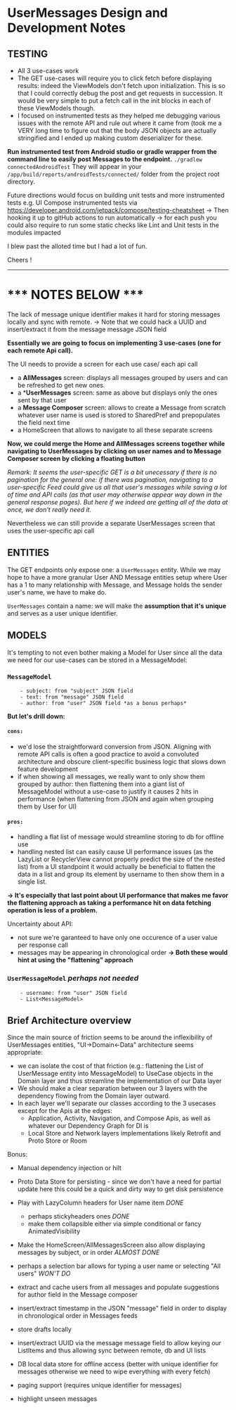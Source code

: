 # UserMessages Design and Development Notes

## TESTING
- All 3 use-cases work
- The GET use-cases will require you to click fetch before displaying results: indeed the ViewModels don't fetch upon initialization. This is so that I could correctly debug the post and get requests in succession. It would be very simple to put a fetch call in the init blocks in each of these ViewModels though.
- I focused on instrumented tests as they helped me debugging various issues with the remote API and rule out where it came from (took me a VERY long time to figure out that the body JSON objects are actually stringified and I ended up making custom deserializer for these.

**Run instrumented test from Android studio or gradle wrapper from the command line to easily post Messages to the endpoint.**
```./gradlew connectedAndroidTest```
They will appear in your ```/app/build/reports/androidTests/connected/``` folder from the project root directory.

Future directions would focus on building unit tests and more instrumented tests e.g. UI Compose instrumented tests via https://developer.android.com/jetpack/compose/testing-cheatsheet 
-> Then hooking it up to gitHub actions to run automatically
-> for each push you could also require to run some static checks like Lint and Unit tests in the modules impacted

I blew past the alloted time but I had a lot of fun.

Cheers !

-------------------
# *** NOTES BELOW ***

The lack of message unique identifier makes it hard for storing messages locally and sync with remote.
-> Note that we could hack a UUID and insert/extract it from the message message JSON field

**Essentially we are going to focus on implementing 3 use-cases (one for each remote Api call).**

The UI needs to provide a screen for each use case/ each api call
- a **AllMessages** screen: displays all messages grouped by users and can be refreshed to get new ones.
- a ***UserMessages** screen: same as above but displays only the ones sent by that user
- a **Message Composer** screen: allows to create a Message from scratch
	whatever user name is used is stored to SharedPref and prepopulates the field next time
- a HomeScreen that allows to navigate to all these separate screens

**Now, we could merge the Home and AllMessages screens together while navigating to UserMessages by clicking on user names and to
Message Composer screen by clicking a floating button**


*Remark: It seems the user-specific GET is a bit unecessary if there is no pagination for the general one:
	if there was pagination, navigating to a user-specific Feed could give us all that user's messages
	while saving a lot of time and API calls (as that user may otherwise appear way down in the general response pages).
	But here if we indeed are getting all of the data at once, we don't really need it.*

  Nevertheless we can still provide a separate UserMessages screen that uses the user-specific api call


## ENTITIES
  The GET endpoints only expose one: a ```UserMessages``` entity.
  While we may hope to have a more granular User AND Message entities setup where User has a 1 to many relationship with Message,
  and Message holds the sender user's name, we have to make do.
  
  ```UserMessages``` contain a name: we will make the **assumption that it's unique** and serves as a user unique identifier.
	

## MODELS
It's tempting to not even bother making a Model for User since all the data we need for our use-cases can be stored in a MessageModel:

  ### ```MessageModel```
		- subject: from "subject" JSON field
	 	- text: from "message" JSON field
	 	- author: from "user" JSON field *as a bonus perhaps*

**But let's drill down:**
#### ```cons:```
- we'd lose the straightforward conversion from JSON. Aligning with remote API calls is often a good practice to avoid a convoluted architecture and obscure client-specific business logic that slows down feature development
- if when showing all messages, we really want to only show them grouped by author: then flattening them into a giant list of MessageModel without a use-case to justify it causes 2 hits in performance (when flattening from JSON and again when grouping them by User for UI) 
#### ```pros:```
- handling a flat list of message would streamline storing to db for offline use
- handling nested list can easily cause UI performance issues (as the LazyList or RecyclerView cannot properly predict the size of the nested list)
from a UI standpoint it would actually be beneficial to flatten the data in a list and group its element by username to then show them in a single list.

**-> It's especially that last point about UI performance that makes me favor the flattening approach as taking a performance hit on data fetching operation is less of a problem.**

Uncertainty about API:
- not sure we're garanteed to have only one occurence of a user value per response call
- messages may be appearing in chronological order
**-> Both these would hint at using the "flattening" approach**

### ```UserMessageModel``` *perhaps not needed*
		- username: from "user" JSON field
		- List<MessageModel>
  
## Brief Architecture overview
Since the main source of friction seems to be around the inflexibility of UserMessages entities, "UI->Domain<-Data" architecture seems appropriate:
- we can isolate the cost of that friction (e.g.: flattening the List of UserMessage entity into MessageModel) to UseCase objects in the Domain layer and thus streamline the implementation of our Data layer
- We should make a clear separation between our 3 layers with the dependency flowing from the Domain layer outward.
- In each layer we'll separate our classes according to the 3 usecases except for the Apis at the edges:
	- Application, Activity, Navigation, and Compose Apis, as well as whatever our Dependency Graph for DI is
	- Local Store and Network layers implementations likely Retrofit and Proto Store or Room


Bonus:
- Manual dependency injection or hilt 
- Proto Data Store for persisting - since we don't have a need for partial update here this could be a quick and dirty way to get disk persistence
- Play with LazyColumn headers for User name item *DONE*
	- perhaps stickyheaders ones *DONE*
	- make them collapsible either via simple conditional or fancy AnimatedVisibility

- Make the HomeScreen/AllMessagesScreen also allow displaying messages by subject, or in order *ALMOST DONE*
- perhaps a selection bar allows for typing a user name or selecting "All users" *WON'T DO*

- extract and cache users from all messages and populate suggestions for author field in the Message composer
- insert/extract timestamp in the JSON "message" field in order to display in chronological order in Messages feeds

- store drafts locally
- insert/extract UUID via the message message field to allow keying our ListItems and thus allowing sync between remote, db and UI lists
- DB local data store for offline access (better with unique identifier for messages otherwise we need to wipe everything with every fetch)
- paging support (requires unique identifier for messages)
- highlight unseen messages


